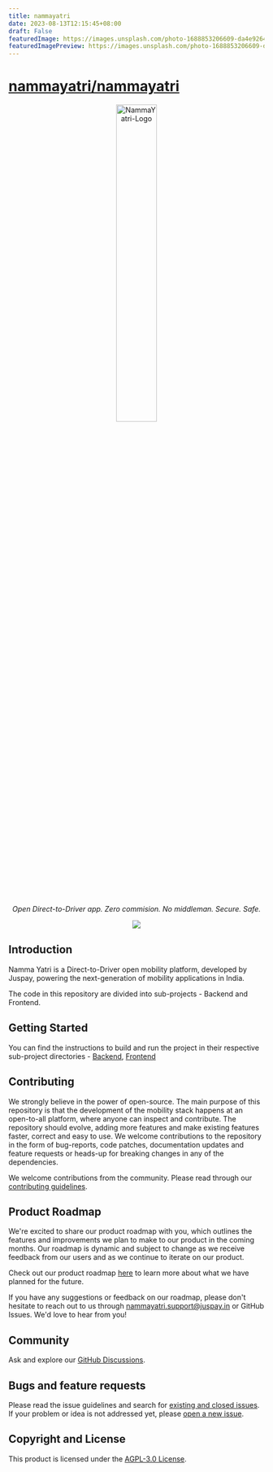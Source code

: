 ```yaml
---
title: nammayatri
date: 2023-08-13T12:15:45+08:00
draft: False
featuredImage: https://images.unsplash.com/photo-1688853206609-da4e92648b84?ixid=M3w0NjAwMjJ8MHwxfHJhbmRvbXx8fHx8fHx8fDE2OTE5MDAwMTl8&ixlib=rb-4.0.3
featuredImagePreview: https://images.unsplash.com/photo-1688853206609-da4e92648b84?ixid=M3w0NjAwMjJ8MHwxfHJhbmRvbXx8fHx8fHx8fDE2OTE5MDAwMTl8&ixlib=rb-4.0.3
---
```


# [nammayatri/nammayatri](https://github.com/nammayatri/nammayatri)

<p align="center">
  <img src="./docs/images/nammaYatrilogo.svg#gh-dark-mode-only" alt="NammaYatri-Logo" width="40%" />
</p>

<p align="center">
<i>Open Direct-to-Driver app. Zero commision. No middleman. Secure. Safe.</i>
</p>

<p align="center">
  <a href="https://github.com/nammayatri/nammayatri/blob/main/LICENSE">
    <img src="https://img.shields.io/github/license/nammayatri/beckn-gateway" />
  </a>
</p>

## Introduction

Namma Yatri is a Direct-to-Driver open mobility platform, developed by Juspay, powering the next-generation of mobility applications in India.

The code in this repository are divided into sub-projects - Backend and Frontend.

## Getting Started

You can find the instructions to build and run the project in their respective sub-project directories - [Backend](./Backend/README.md#getting-started), [Frontend](./Frontend/README.md)


## Contributing

We strongly believe in the power of open-source. The main purpose of this repository is that the development of the mobility stack happens at an open-to-all platform, where anyone can inspect and contribute. The repository should evolve, adding more features and make existing features faster, correct and easy to use.
We welcome contributions to the repository in the form of bug-reports, code patches, documentation updates and feature requests or heads-up for breaking changes in any of the dependencies.

We welcome contributions from the community. Please read through our
[contributing guidelines](./docs/CONTRIBUTING.md).

## Product Roadmap

We're excited to share our product roadmap with you, which outlines the features and improvements we plan to make to our product in the coming months. Our roadmap is dynamic and subject to change as we receive feedback from our users and as we continue to iterate on our product.

Check out our product roadmap [here](https://docs.google.com/spreadsheets/d/e/2PACX-1vRPdBJDIKyKHmAprGdLGfGb6Lt8j25xBHhV1Dr8f0kY8xhcP5DbBgAB5Fl-zvT4GjzNxwWzy81B1fDO/pubhtml?gid=685751497&single=true) to learn more about what we have planned for the future.

If you have any suggestions or feedback on our roadmap, please don't hesitate to reach out to us through nammayatri.support@juspay.in or GitHub Issues. We'd love to hear from you!

## Community

Ask and explore our [GitHub Discussions](https://github.com/orgs/nammayatri/discussions).

## Bugs and feature requests

Please read the issue guidelines and search for [existing and closed issues].
If your problem or idea is not addressed yet, please [open a new issue].

[existing and closed issues]: https://github.com/nammayatri/nammayatri/issues
[open a new issue]: https://github.com/nammayatri/nammayatri/issues/new/choose

## Copyright and License

This product is licensed under the [AGPL-3.0 License](LICENSE).
